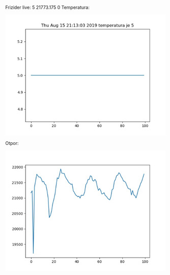 Frizider live: 5
21773.175 
0
Temperatura:

![alt text](https://raw.githubusercontent.com/matej14086/frizider/master/images/temp.jpg?)


Otpor:

![alt text](https://raw.githubusercontent.com/matej14086/frizider/master/images/otpor.jpg?)
